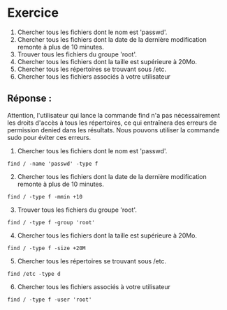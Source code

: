 # Exercice


1. Chercher tous les fichiers dont le nom est 'passwd'.
2. Chercher tous les fichiers dont la date de la dernière modification remonte à plus de 10 minutes.
3. Trouver tous les fichiers du groupe 'root'.
4. Chercher tous les fichiers dont la taille est supérieure à 20Mo.
5. Chercher tous les répertoires se trouvant sous /etc.
6. Chercher tous les fichiers associés à votre utilisateur

## Réponse :

Attention, l'utilisateur qui lance la commande find n'a pas nécessairement les droits d'accès à tous les répertoires, ce qui entraînera des erreurs de permission denied dans les résultats. Nous pouvons utiliser la commande sudo pour éviter ces erreurs.

1. Chercher tous les fichiers dont le nom est 'passwd'.

```
find / -name 'passwd' -type f
```

2. Chercher tous les fichiers dont la date de la dernière modification remonte à plus de 10 minutes.

```
find / -type f -mmin +10
```

3. Trouver tous les fichiers du groupe 'root'.

```
find / -type f -group 'root'
```

4. Chercher tous les fichiers dont la taille est supérieure à 20Mo.

```
find / -type f -size +20M
```

5. Chercher tous les répertoires se trouvant sous /etc.

```
find /etc -type d
```

6. Chercher tous les fichiers associés à votre utilisateur

```
find / -type f -user 'root'
```

